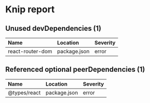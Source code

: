 # Knip report

## Unused devDependencies (1)

| Name             | Location     | Severity |
| :--------------- | :----------- | :------- |
| react-router-dom | package.json | error    |

## Referenced optional peerDependencies (1)

| Name         | Location     | Severity |
| :----------- | :----------- | :------- |
| @types/react | package.json | error    |


